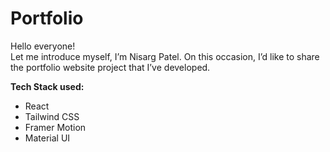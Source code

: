 # Portfolio

Hello everyone!  
Let me introduce myself, I’m Nisarg Patel. On this occasion, I’d like to share the portfolio website project that I’ve developed.

**Tech Stack used:**

- React
- Tailwind CSS
- Framer Motion
- Material UI
